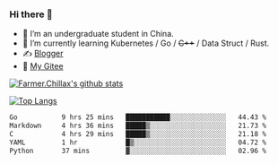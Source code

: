 ### Hi there 👋

- 🔭 I’m an undergraduate student in China.
- 🌱 I’m currently learning Kubernetes / Go / ~~C++~~ / Data Struct / Rust.
- ✍️ [Blogger](https://blog.farmer233.top)
- 🤔 [My Gitee](https://gitee.com/Farmer-chong)


[![Farmer.Chillax's github stats](https://github-readme-stats.vercel.app/api?username=FarmerChillax)](https://github.com/anuraghazra/github-readme-stats)

[![Top Langs](https://github-readme-stats.vercel.app/api/top-langs/?username=FarmerChillax&layout=compact&hide=html,css,javascript)](https://github.com/anuraghazra/github-readme-stats)


<a href="https://wakatime.com/@Farmer"> </a>
          <!--START_SECTION:waka-->

```txt
Go           9 hrs 25 mins   ███████████░░░░░░░░░░░░░░   44.43 %
Markdown     4 hrs 36 mins   █████▒░░░░░░░░░░░░░░░░░░░   21.73 %
C            4 hrs 29 mins   █████▒░░░░░░░░░░░░░░░░░░░   21.18 %
YAML         1 hr            █▒░░░░░░░░░░░░░░░░░░░░░░░   04.72 %
Python       37 mins         ▓░░░░░░░░░░░░░░░░░░░░░░░░   02.96 %
```

<!--END_SECTION:waka-->



<!--
**Farmer-chong/Farmer-chong** is a ✨ _special_ ✨ repository because its `README.md` (this file) appears on your GitHub profile.

Here are some ideas to get you started:

- 🔭 I’m currently working on ...
- 🌱 I’m currently learning ...
- 👯 I’m looking to collaborate on ...
- 🤔 I’m looking for help with ...
- 💬 Ask me about ...
- 📫 How to reach me: ...
- 😄 Pronouns: ...
- ⚡ Fun fact: ...
-->
